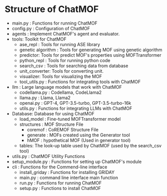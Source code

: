 # Structure of ChatMOF

- main.py : Functions for running ChatMOF
- config.py : Configuration of ChatMOF
- agents : Implement ChatMOF's agent and evaluator.
- tools: Toolkit for ChatMOF
  - ase_repl : Tools for running ASE library
  - genetic algorithm : Tools for generating MOF using genetic algorithm
  - predictor: Tools for predict MOF's properties using MOFTransformer
  - python_repl : Tools for running python code
  - search_csv : Tools for searching data from database
  - unit_converter: Tools for converting unit.
  - visualizer: Tools for visualizing the MOF
  - tool_utils.py : Functions for integrating tools with ChatMOF
- llm : Large language models that work with ChatMOF
  - codellama.py : Codellama, CodeLlama2
  - llama.py : Llama, Llama2
  - openai.py : GPT-4, GPT-3.5-turbo, GPT-3.5-turbo-16k
  - utils.py : Functions for integrating LLMs with ChatMOF
- Database: Database for using ChatMOF
  - load_model : Fine-tuned MOFTransformer model
  - structures : MOF Structure File
    - coremof : CoREMOF Structure File
    - generate : MOFs created using the Generator tool
    - hMOF : hypothetical MOF (Used in generator tool)
  - tables: The look-up table used by ChatMOF (used by the search_csv tool)
- utils.py : ChatMOF Utility Functions
- setup_module.py : Functions for setting up ChatMOF's module
- cli : Functions for the Commend-line interface
  - install_griday : Functions for installing GRIDAY
  - main.py : command line interface main function
  - run.py : Functions for running ChatMOF
  - setup.py : Functions to install ChatMOF
